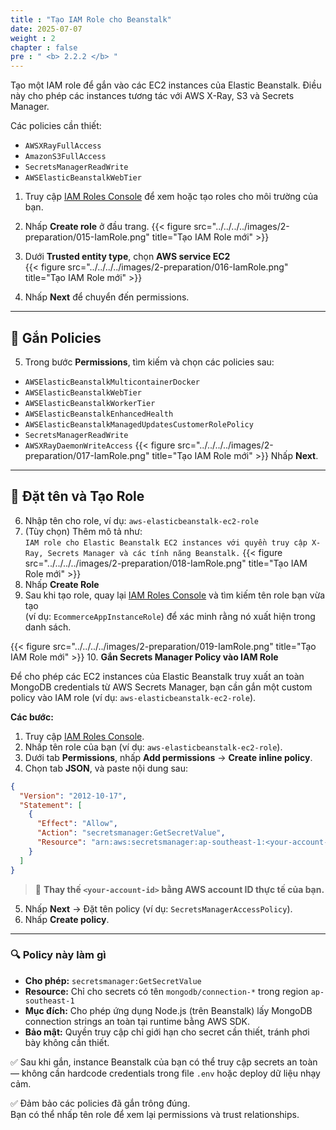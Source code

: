 ```yaml
---
title : "Tạo IAM Role cho Beanstalk"
date: 2025-07-07
weight : 2
chapter : false
pre : " <b> 2.2.2 </b> "
---
```


Tạo một IAM role để gắn vào các EC2 instances của Elastic Beanstalk. Điều này cho phép các instances tương tác với AWS X-Ray, S3 và Secrets Manager.

Các policies cần thiết:
- `AWSXRayFullAccess`
- `AmazonS3FullAccess`
- `SecretsManagerReadWrite`
- `AWSElasticBeanstalkWebTier`

1. Truy cập [IAM Roles Console](https://console.aws.amazon.com/iam/home#/roles) để xem hoặc tạo roles cho môi trường của bạn.  


2. Nhấp **Create role** ở đầu trang.
{{< figure src="../../../../images/2-preparation/015-IamRole.png" title="Tạo IAM Role mới" >}}


3. Dưới **Trusted entity type**, chọn **AWS service EC2**  
{{< figure src="../../../../images/2-preparation/016-IamRole.png" title="Tạo IAM Role mới" >}}

4. Nhấp **Next** để chuyển đến permissions.

---

## 📌 Gắn Policies

5. Trong bước **Permissions**, tìm kiếm và chọn các policies sau:

- `AWSElasticBeanstalkMulticontainerDocker`
- `AWSElasticBeanstalkWebTier`
- `AWSElasticBeanstalkWorkerTier`
- `AWSElasticBeanstalkEnhancedHealth`
- `AWSElasticBeanstalkManagedUpdatesCustomerRolePolicy`
- `SecretsManagerReadWrite` 
- `AWSXRayDaemonWriteAccess` 
{{< figure src="../../../../images/2-preparation/017-IamRole.png" title="Tạo IAM Role mới" >}}
Nhấp **Next**.

---

## 📝 Đặt tên và Tạo Role

6. Nhập tên cho role, ví dụ: `aws-elasticbeanstalk-ec2-role`
7. (Tùy chọn) Thêm mô tả như:  
`IAM role cho Elastic Beanstalk EC2 instances với quyền truy cập X-Ray, Secrets Manager và các tính năng Beanstalk.`
{{< figure src="../../../../images/2-preparation/018-IamRole.png" title="Tạo IAM Role mới" >}}
8. Nhấp **Create Role**
9. Sau khi tạo role, quay lại [IAM Roles Console](https://console.aws.amazon.com/iam/home#/roles) và tìm kiếm tên role bạn vừa tạo  
(ví dụ: `EcommerceAppInstanceRole`) để xác minh rằng nó xuất hiện trong danh sách.

{{< figure src="../../../../images/2-preparation/019-IamRole.png" title="Tạo IAM Role mới" >}}
10. **Gắn Secrets Manager Policy vào IAM Role**

Để cho phép các EC2 instances của Elastic Beanstalk truy xuất an toàn MongoDB credentials từ AWS Secrets Manager, bạn cần gắn một custom policy vào IAM role (ví dụ: `aws-elasticbeanstalk-ec2-role`).

**Các bước:**

1. Truy cập [IAM Roles Console](https://console.aws.amazon.com/iam/home#/roles).
2. Nhấp tên role của bạn (ví dụ: `aws-elasticbeanstalk-ec2-role`).
3. Dưới tab **Permissions**, nhấp **Add permissions** → **Create inline policy**.
4. Chọn tab **JSON**, và paste nội dung sau:

```json
{
  "Version": "2012-10-17",
  "Statement": [
    {
      "Effect": "Allow",
      "Action": "secretsmanager:GetSecretValue",
      "Resource": "arn:aws:secretsmanager:ap-southeast-1:<your-account-id>:secret:mongodb/connection-*"
    }
  ]
}
```

> 🔁 **Thay thế `<your-account-id>` bằng AWS account ID thực tế của bạn.**

5. Nhấp **Next** → Đặt tên policy (ví dụ: `SecretsManagerAccessPolicy`).
6. Nhấp **Create policy**.

---

### 🔍 Policy này làm gì

- **Cho phép:** `secretsmanager:GetSecretValue`
- **Resource:** Chỉ cho secrets có tên `mongodb/connection-*` trong region `ap-southeast-1`
- **Mục đích:** Cho phép ứng dụng Node.js (trên Beanstalk) lấy MongoDB connection strings an toàn tại runtime bằng AWS SDK.
- **Bảo mật:** Quyền truy cập chỉ giới hạn cho secret cần thiết, tránh phơi bày không cần thiết.

✅ Sau khi gắn, instance Beanstalk của bạn có thể truy cập secrets an toàn — không cần hardcode credentials trong file `.env` hoặc deploy dữ liệu nhạy cảm.

✅ Đảm bảo các policies đã gắn trông đúng.  
Bạn có thể nhấp tên role để xem lại permissions và trust relationships.
